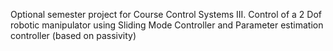 Optional semester project for Course Control Systems III.
Control of a 2 Dof robotic manipulator using Sliding Mode Controller
and Parameter estimation controller (based on passivity)
